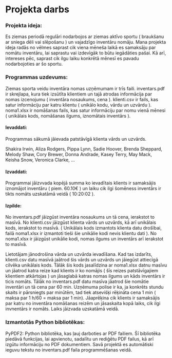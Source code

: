 # Projekta darbs

### Projekta ideja:

Es ziemas periodā regulāri nodarbojos ar ziemas aktīvo sportu ( braukšanu ar sniega dēli vai slēpošanu ) un vajadzīgo inventāru nomāju. Mana projekta ideja radās no vēlmes saprast cik viena mēneša laikā es samaksāju par nomātu inventāru, lai saprastu vai izdevīgāk to būtu iegādāties pašai. Kā arī, intereses pēc, saprast cik ilgu laiku konkrētā mēnesī es pavadu nodarbojoties ar šo sportu. 

### Programmas uzdevums:

Ziemas sporta veidu inventāra nomas uzņēmumam ir trīs faili. inventars.pdf ir skrejlapa, kura tiek izsūtīta klientiem un tajā atrodas informācija par nomas izcenojumu ( inventāra nosaukums, cena ). klienti.csv ir fails, kas satur informāciju par katru klientu ( unikālo kodu, vārdu un uzvārdu ). noma1.xlsx ir nomāšanas fails, kas satur informāciju par nomu vienā mēnesi ( unikālais kods, nomāšanas ilgums, iznomātais inventārs ).

#### Ievaddati:

Programmas sākumā jāievada patstāvīgā klienta vārds un uzvārds. 

Shakira Irwin, 
Aliza Rodgers, 
Pippa Lynn, 
Sadie Hoover, 
Brenda Sheppard, 
Melody Shaw, 
Cory Brewer, 
Donna Andrade, 
Kasey Terry, 
May Mack, 
Keisha Snow, 
Veronica Clarke, 
...

#### Izvaddati:

Programmai jāizvvada kopējā summa ko ievadītais klients ir samaksājis iznomājot inventāru ( piem. 60.10€ ) un laiku cik ilgi šomēness inventārs ir tikts nomāts uzskatāmā veidā ( 10:20:02 ).

#### Izpilde:

No inventars.pdf jāizgūst inventāra nosaukums un tā cena, ierakstot to masīvā. No klienti.csv jāizgūst klienta vārds un uzvārds, kā arī unikālais kods, ierakstot to masīvā. ( Unikālais kods izmantots klienta datu drošībai, failā noma1.xlsx ir izmantoti tieši šie unikālie kodi nevis klientu dati ). No noma1.xlsx ir jāizgūst unikālie kodi, nomas ilgums un inventārs arī ierakstot to masīvā.

Lietotājam jānodrošina vārda un uzvārda ievadīšana. Kad tas izdarīts, klienti.csv datu masīvā jaātrod šis vārds un uzvārds un jāiegūst attiecīgā cilvēka unikālais kods. Tālāk šis kods jasalīdzina ar noma1.xlsx datnu masīvu un jāatrod katra reize kad klients ir ko nomājis ( šīs reizes patstāvīgajiem klientiem atkārtojas ) un jāsaglabā katras nomas ilgums un kāds inventārs ir ticis nomāts. Tālāk no inventars.pdf datu masīva jāatrod šie nomātie inventāri un tā cena par 60 min. Uzņēmuma polise ir ka, ja konkrēts stundu skaits ir pārsniegts par minūtēm, tad tiek atsevišķi rēķināta cena 1 min ( maksa par 1 h/60 = maksa par 1 min). Jāaprēķina cik klients ir samaksājis par katru no inventāra nomāšanas reizēm un jāsaskaita kopā laiks, cik ilgi invnentārs ir nomāts. Laiks jāizvada uzskatāmā veidā.  

### Izmantotās Python bibliotēkas:

PyPDF2: Python bibliotēka, kas ļauj darboties ar PDF failiem. Šī bibliotēka piedāvā funkcijas, lai apvienotu, sadalītu un rediģētu PDF failus, kā arī izgūtu informāciju no PDF dokumentiem. Savā projektā es automātiski ieguvu tekstu no inventars.pdf faila programmēšanas veidā. 


